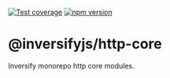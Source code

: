 [![Test coverage](https://codecov.io/gh/inversify/monorepo/branch/main/graph/badge.svg?flag=%40inversifyjs%2Fhttp-core)](https://codecov.io/gh/inversify/monorepo/branch/main/graph/badge.svg?flag=%40inversifyjs%2Fhttp-core)
[![npm version](https://img.shields.io/github/package-json/v/inversify/monorepo?filename=packages%2Fframework%2Fhttp%2Flibraries%2Fbetter-auth%2Fpackage.json&style=plastic)](https://www.npmjs.com/package/@inversifyjs/http-core)

# @inversifyjs/http-core

Inversify monorepo http core modules.
